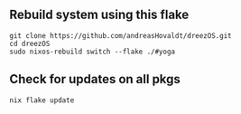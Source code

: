 ## Rebuild system using this flake
```shell
git clone https://github.com/andreasHovaldt/dreezOS.git  
cd dreezOS
sudo nixos-rebuild switch --flake ./#yoga
```

## Check for updates on all pkgs
```shell
nix flake update
```
